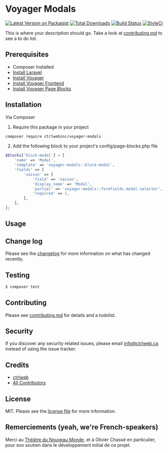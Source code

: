 # Voyager Modals

[![Latest Version on Packagist][ico-version]][link-packagist]
[![Total Downloads][ico-downloads]][link-downloads]
[![Build Status][ico-travis]][link-travis]
[![StyleCI][ico-styleci]][link-styleci]

This is where your description should go. Take a look at [contributing.md](contributing.md) to see a to do list.

## Prerequisites

- Composer Installed
- [Install Laravel](https://laravel.com/docs/installation)
- [Install Voyager](https://github.com/the-control-group/voyager)
- [Install Voyager Frontend](https://github.com/pvtl/voyager-frontend)
- [Install Voyager Page Blocks](https://github.com/pvtl/voyager-page-blocks)

## Installation

Via Composer

1. Require this package in your project
``` bash
composer require ctrlwebinc/voyager-modals
```
2. Add the following block to your project's config/page-blocks.php file
```php
$blocks['block-modal'] = [
    'name' => 'Modal',
    'template' => 'voyager-modals::block-modal',
    'fields' => [
        'saison' => [
            'field' => 'saison',
            'display_name' => 'Modal',
            'partial' => 'voyager-modals::formfields.modal-selector',
            'required' => 1,
        ],
    ],
];

```

## Usage

## Change log

Please see the [changelog](changelog.md) for more information on what has changed recently.

## Testing

``` bash
$ composer test
```

## Contributing

Please see [contributing.md](contributing.md) for details and a todolist.

## Security

If you discover any security related issues, please email info@ctrlweb.ca instead of using the issue tracker.

## Credits

- [ctrlweb][link-author]
- [All Contributors][link-contributors]

## License

MIT. Please see the [license file](license.md) for more information.

## Remerciements (yeah, we're French-speakers)

Merci au [Théâtre du Nouveau Monde][link-tnm], et à Olivier Chassé en particulier, pour son soutien dans le 
développement initial de ce projet. 

[ico-version]: https://img.shields.io/packagist/v/ctrlwebinc/voyager-modals.svg?style=flat-square
[ico-downloads]: https://img.shields.io/packagist/dt/ctrlwebinc/voyager-modals.svg?style=flat-square
[ico-travis]: https://img.shields.io/travis/ctrlwebinc/voyager-modals/master.svg?style=flat-square
[ico-styleci]: https://styleci.io/repos/179335461/shield

[link-packagist]: https://packagist.org/packages/ctrlwebinc/voyager-modals
[link-downloads]: https://packagist.org/packages/ctrlwebinc/voyager-modals
[link-travis]: https://travis-ci.org/ctrlwebinc/voyager-modals
[link-styleci]: https://styleci.io/repos/179335461
[link-author]: https://github.com/ctrlwebinc
[link-contributors]: ../../contributors
[link-tnm]: https://www.tnm.qc.ca
